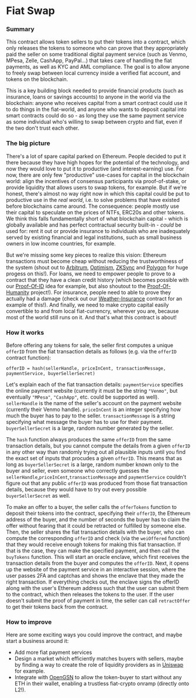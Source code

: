# Fiat Swap

### Summary

This contract allows token sellers to put their tokens into a contract, which only releases the tokens to someone who can prove that they appropriately paid the seller on some traditional digital payment service (such as Venmo, MPesa, Zelle, CashApp, PayPal...) that takes care of handling the fiat payments, as well as KYC and AML compliance. The goal is to allow anyone to freely swap between local currency inside a verified fiat account, and tokens on the blockchain. 

This is a key building block needed to provide financial products (such as insurance, loans or savings accounts) to anyone in the world via the blockchain: anyone who receives capital from a smart contract could use it to do things in the fiat-world, and anyone who wants to deposit capital into smart contracts could do so - as long they use the same payment service as some individual who's willing to swap between crypto and fiat, even if the two don't trust each other.

### The big picture
There's a lot of spare capital parked on Ethereum. People decided to put it there because they have high hopes for the potential of the technology, and now they would love to put it to productive (and interest-earning) use. For now, there are only few "productive" use-cases for capital in the blockchain world: align the incentives of consensus participants via proof-of-stake, or provide liquidity that allows users to swap tokens, for example. But if we're honest, there's almost no way right now in which this capital could be put to productive use in the _real world_, i.e. to solve problems that have existed before blockchains came around. The consequence: people mostly use their capital to speculate on the prices of NTFs, ERC20s and other tokens. We think this falls fundamentally short of what blockchain capital - which is globally available and has perfect contractual security built-in - _could_ be used for: rent it out or provide insurance to individuals who are inadequately served by existing financial and legal institutions, such as small business owners in low income countries, for example.

But we're missing some key pieces to realize this vision: Ethereum transactions must become cheap without reducing the trustworthiness of the system (shout out to [Arbitrum](https://offchainlabs.com/), [Optimism](https://www.optimism.io/), [ZKSync](https://zksync.io/) and [Polygon](https://polygon.technology/) for huge progess on this!). For loans, we need to empower people to prove to a contract that they have a clean credit history (which becomes possible with our [Proof-Of-ID](https://app.opencontracts.io/#/open-contracts/proof-of-id) idea for example, but also shoutout to the [Proof-Of-Humanity](https://www.proofofhumanity.id/) project!). For insurance, people need to able to prove they actually had a damage (check out our [Weather-Insurance](https://app.opencontracts.io/#/open-contracts/weather-insurance) contract for an example of this!).  And finally, we need to make crypto capital easily convertible to and from local fiat-currencry, wherever you are, because most of the world still runs on it. And that's what this contract is about!

### How it works

Before offering any tokens for sale, the seller first computes a unique `offerID` from the fiat transaction details as follows (e.g. via the `offerID` contract function):
```
offerID = hash(sellerHandle, priceInCent, transactionMessage, paymentService, buyerSellerSecret)
```
Let's explain each of the fiat transaction details: `paymentService` specifies the online payment website (currently it must be the string `"Venmo"`, but eventually `"MPesa"`, `"CashApp"`, etc. could be supported as well). `sellerHandle` is the name of the seller's account on the payment website (currently their Venmo handle). `priceInCent` is an integer specifying how much the buyer has to pay to the seller. `transactionMessage` is a string specifying what message the buyer has to use for their payment. `buyerSellerSecret` is a large, random number generated by the seller.

The `hash` function always produces the same `offerID` from the same transaction details, but you cannot compute the details from a given `offerID` in any other way than randomly trying out all plausible inputs until you find the exact set of inputs that procudes a given `offerID`. This means that as long as `buyerSellerSecret` is a large, random number known only to the buyer and seller, even someone who correctly guesses the `sellerHandle`,`priceInCent`,`transactionMessage` and `paymentService` couldn't figure out that any public `offerID` was produced from those fiat transaction details, because they would have to try out every possible `buyerSellerSecret` as well.

To make an offer to a buyer, the seller calls the `offerTokens` function to deposit their tokens into the contract, specifying their `offerID`, the Ethereum address of the buyer, and the number of seconds the buyer has to claim the offer without fearing that it could be retracted or fulfilled by someone else. Then, the seller shares the fiat transaction details with the buyer, who can compute the corresponding `offerID` and check (via the `weiOffered` function) that they would receive enough tokens for making this fiat transaction. If that is the case, they can make the specified payment, and then call the `buyTokens` function. This will start an oracle enclave, which first receives the transaction details from the buyer and computes the `offerID`. Next, it opens up the website of the payment service in an interactive session, where the user passes 2FA and captchas and shows the enclave that they made the right transaction. If everything checks out, the enclave signs the offerID along with the user's Ethereum address such that the user can submit them to the contract, which then releases the tokens to the user. If the user doesn't submit the proof of payment in time, the seller can call `retractOffer` to get their tokens back from the contract.

### How to improve

Here are some exciting ways you could improve the contract, and maybe start a business around it: 
- Add more fiat payment services
- Design a market which efficiently matches buyers with sellers, maybe by finding a way to create the role of liquidity providers as in [Uniswap](https://uniswap.com/) for example.
- Integrate with [OpenGSN](https://opengsn.org/) to allow the token-buyer to start without any ETH in their wallet, enabling a trustless fiat-crypto onramp (directly onto L2!). 

